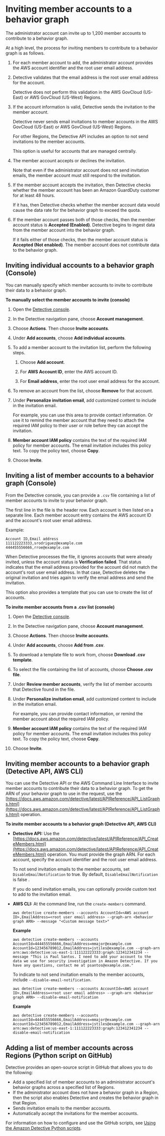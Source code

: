 # Inviting member accounts to a behavior graph<a name="graph-admin-add-member-accounts"></a>

The administrator account can invite up to 1,200 member accounts to contribute to a behavior graph\.

At a high level, the process for inviting members to contribute to a behavior graph is as follows\.

1. For each member account to add, the administrator account provides the AWS account identifier and the root user email address\.

1. Detective validates that the email address is the root user email address for the account\.

   Detective does not perform this validation in the AWS GovCloud \(US\-East\) or AWS GovCloud \(US\-West\) Regions\.

1. If the account information is valid, Detective sends the invitation to the member account\.

   Detective never sends email invitations to member accounts in the AWS GovCloud \(US\-East\) or AWS GovCloud \(US\-West\) Regions\.

   For other Regions, the Detective API includes an option to not send invitations to the member accounts\.

   This option is useful for accounts that are managed centrally\.

1. The member account accepts or declines the invitation\.

   Note that even if the administrator account does not send invitation emails, the member account must still respond to the invitation\. 

1. If the member account accepts the invitation, then Detective checks whether the member account has been an Amazon GuardDuty customer for at least 48 hours\.

   If it has, then Detective checks whether the member account data would cause the data rate for the behavior graph to exceed the quota\.

1. If the member account passes both of those checks, then the member account status is **Accepted \(Enabled\)**\. Detective begins to ingest data from the member account into the behavior graph\.

   If it fails either of those checks, then the member account status is **Accepted \(Not enabled\)**\. The member account does not contribute data to the behavior graph\.

## Inviting individual accounts to a behavior graph \(Console\)<a name="graph-admin-select-accounts-individual"></a>

You can manually specify which member accounts to invite to contribute their data to a behavior graph\.

**To manually select the member accounts to invite \(console\)**

1. Open the [Detective console](https://console.aws.amazon.com/detective/)\.

1. In the Detective navigation pane, choose **Account management**\.

1. Choose **Actions**\. Then choose **Invite accounts**\.

1. Under **Add accounts**, choose **Add individual accounts**\.

1. To add a member account to the invitation list, perform the following steps\.

   1. Choose **Add account**\.

   1. For **AWS Account ID**, enter the AWS account ID\.

   1. For **Email address**, enter the root user email address for the account\.

1. To remove an account from the list, choose **Remove** for that account\.

1. Under **Personalize invitation email**, add customized content to include in the invitation email\.

   For example, you can use this area to provide contact information\. Or use it to remind the member account that they need to attach the required IAM policy to their user or role before they can accept the invitation\.

1. **Member account IAM policy** contains the text of the required IAM policy for member accounts\. The email invitation includes this policy text\. To copy the policy text, choose **Copy**\.

1. Choose **Invite**\.

## Inviting a list of member accounts to a behavior graph \(Console\)<a name="graph-admin-select-accounts-csv"></a>

From the Detective console, you can provide a `.csv` file containing a list of member accounts to invite to your behavior graph\.

The first line in the file is the header row\. Each account is then listed on a separate line\. Each member account entry contains the AWS account ID and the account's root user email address\.

Example:

```
Account ID,Email address
111122223333,srodriguez@example.com
444455556666,rroe@example.com
```

When Detective processes the file, it ignores accounts that were already invited, unless the account status is **Verification failed**\. That status indicates that the email address provided for the account did not match the account's root user email address\. In that case, Detective deletes the original invitation and tries again to verify the email address and send the invitation\.

This option also provides a template that you can use to create the list of accounts\.

**To invite member accounts from a \.csv list \(console\)**

1. Open the [Detective console](https://console.aws.amazon.com/detective/)\.

1. In the Detective navigation pane, choose **Account management**\.

1. Choose **Actions**\. Then choose **Invite accounts**\.

1. Under **Add accounts**, choose **Add from \.csv**\.

1. To download a template file to work from, choose **Download \.csv template**\.

1. To select the file containing the list of accounts, choose **Choose \.csv file**\.

1. Under **Review member accounts**, verify the list of member accounts that Detective found in the file\.

1. Under **Personalize invitation email**, add customized content to include in the invitation email\.

   For example, you can provide contact information, or remind the member account about the required IAM policy\.

1. **Member account IAM policy** contains the text of the required IAM policy for member accounts\. The email invitation includes this policy text\. To copy the policy text, choose **Copy**\.

1. Choose **Invite**\.

## Inviting member accounts to a behavior graph \(Detective API, AWS CLI\)<a name="graph-admin-add-account-api"></a>

You can use the Detective API or the AWS Command Line Interface to invite member accounts to contribute their data to a behavior graph\. To get the ARN of your behavior graph to use in the request, use the [https://docs.aws.amazon.com/detective/latest/APIReference/API_ListGraphs.html](https://docs.aws.amazon.com/detective/latest/APIReference/API_ListGraphs.html) operation\.

**To invite member accounts to a behavior graph \(Detective API, AWS CLI\)**
+ **Detective API:** Use the [https://docs.aws.amazon.com/detective/latest/APIReference/API_CreateMembers.html](https://docs.aws.amazon.com/detective/latest/APIReference/API_CreateMembers.html) operation\. You must provide the graph ARN\. For each account, specify the account identifier and the root user email address\.

  To not send invitation emails to the member accounts, set `DisableEmailNotification` to true\. By default, `DisableEmailNotification` is false \.

  If you do send invitation emails, you can optionally provide custom text to add to the invitation email\.
+ **AWS CLI:** At the command line, run the `create-members` command\.

  ```
  aws detective create-members --accounts AccountId=<AWS account ID>,EmailAddress=<root user email address> --graph-arn <behavior graph ARN> --message "<Custom message text>"
  ```

  **Example**

  ```
  aws detective create-members --accounts AccountId=444455556666,EmailAddress=mmajor@example.com AccountId=123456789012,EmailAddress=jstiles@example.com --graph-arn arn:aws:detective:us-east-1:111122223333:graph:123412341234 --message "This is Paul Santos. I need to add your account to the data we use for security investigation in Amazon Detective. If you have any questions, contact me at psantos@example.com."
  ```

  To indicate to not send invitation emails to the member accounts, include `--disable-email-notification`\.

  ```
  aws detective create-members --accounts AccountId=<AWS account ID>,EmailAddress=<root user email address> --graph-arn <behavior graph ARN> --disable-email-notification
  ```

  **Example**

  ```
  aws detective create-members --accounts AccountId=444455556666,EmailAddress=mmajor@example.com AccountId=123456789012,EmailAddress=jstiles@example.com --graph-arn arn:aws:detective:us-east-1:111122223333:graph:123412341234 --disable-email-notification
  ```

## Adding a list of member accounts across Regions \(Python script on GitHub\)<a name="graph-admin-add-accounts-github-scripts"></a>

Detective provides an open\-source script in GitHub that allows you to do the following:
+ Add a specified list of member accounts to an administrator account's behavior graphs across a specified list of Regions\.
+ If the administrator account does not have a behavior graph in a Region, then the script also enables Detective and creates the behavior graph in that Region\.
+ Sends invitation emails to the member accounts\.
+ Automatically accept the invitations for the member accounts\.

For information on how to configure and use the GitHub scripts, see [Using the Amazon Detective Python scripts](detective-github-scripts.md)\.